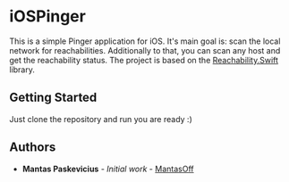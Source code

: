 # iOSPinger
This is a simple Pinger application for iOS. It's main goal is: scan the local network for reachabilities. Additionally to that, you can scan any host and get the reachability status. The project is based on the [Reachability.Swift](https://github.com/ashleymills/Reachability.swift) library.

## Getting Started
Just clone the repository and run you are ready :)

## Authors

* **Mantas Paskevicius** - *Initial work* - [MantasOff](https://github.com/mantasOff)
